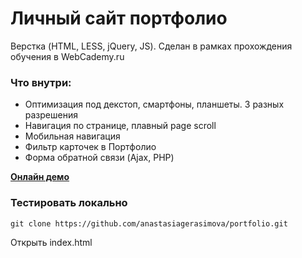 # Личный сайт портфолио 

Верстка (HTML, LESS, jQuery, JS). 
Сделан в рамках прохождения обучения в WebCademy.ru 

### Что внутри:

- Оптимизация под декстоп, смартфоны, планшеты. 3 разных разрешения
- Навигация по странице, плавный page scroll
- Мобильная навигация
- Фильтр карточек в Портфолио
- Форма обратной связи (Ajax, PHP) 

[**Онлайн демо**](https://anastasiagerasimova.github.io/portfolio/)

### Тестировать локально

```
git clone https://github.com/anastasiagerasimova/portfolio.git
```

Открыть index.html
